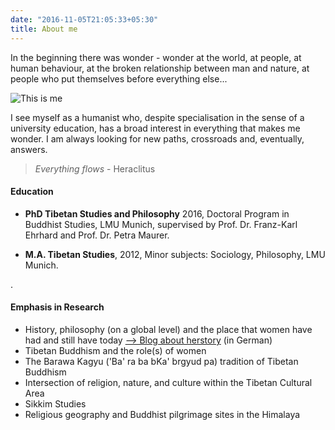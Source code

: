 ```yaml
---
date: "2016-11-05T21:05:33+05:30"
title: About me
---
```


In the beginning there was wonder - wonder at the world, at people, at human behaviour, at the broken relationship between man and nature, at people who put themselves before everything else...


![This is me][1]

I see myself as a humanist who, despite specialisation in the sense of a university education, has a broad interest in everything that makes me wonder. I am always looking for new paths, crossroads and, eventually, answers.

>*Everything flows*  - Heraclitus

#### Education

- **PhD Tibetan Studies and Philosophy** 2016, Doctoral Program in Buddhist Studies, LMU Munich, supervised by Prof. Dr. Franz-Karl Ehrhard and Prof. Dr. Petra Maurer.

* **M.A. Tibetan Studies**, 2012, Minor subjects: Sociology, Philosophy, LMU Munich. 



.


#### Emphasis in Research

- History, philosophy (on a global level) and the place that women have had and still have today [--> Blog about herstory](https://www.erinnermich.eu) (in German)
- Tibetan Buddhism and the role(s) of women
- The Barawa Kagyu ('Ba' ra ba bKa' brgyud pa) tradition of Tibetan Buddhism
- Intersection of religion, nature, and culture within the Tibetan Cultural Area
- Sikkim Studies
- Religious geography and Buddhist pilgrimage sites in the Himalaya


[1]: /img/marlene.homepage.xy.jpg
